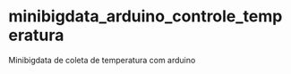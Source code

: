 minibigdata_arduino_controle_temperatura
========================================

Minibigdata de coleta de temperatura com arduino
